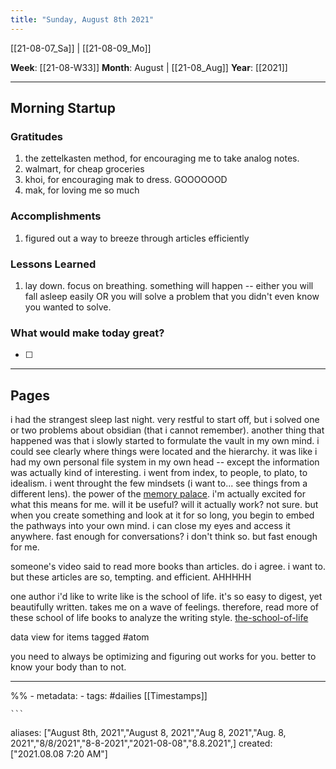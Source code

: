 ```yaml
---
title: "Sunday, August 8th 2021"
---
```

[[21-08-07_Sa]] | [[21-08-09_Mo]] 

**Week**: [[21-08-W33]]
**Month**: August | [[21-08_Aug]]
**Year**: [[2021]]

----
## Morning Startup

### Gratitudes
1. the zettelkasten method, for encouraging me to take analog notes.
2. walmart, for cheap groceries
3. khoi, for encouraging mak to dress. GOOOOOOD
4. mak, for loving me so much

### Accomplishments
1. figured out a way to breeze through articles efficiently

### Lessons Learned
1. lay down. focus on breathing. something will happen -- either you will fall asleep easily OR you will solve a problem that you didn't even know you wanted to solve. 

### What would make today great?
- [ ]  

----
## Pages
i had the strangest sleep last night. very restful to start off, but i solved one or two problems about obsidian (that i cannot remember). another thing that happened was that i slowly started to formulate the vault in my own mind. i could see clearly where things were located and the hierarchy. it was like i had my own personal file system in my own head -- except the information was actually kind of interesting. i went from index, to people, to plato, to idealism. i went throught the few mindsets (i want to... see things from a different lens). the power of the [memory palace](memory-palace.md). i'm actually excited for what this means for me. will it be useful? will it actually work? not sure. but when you create something and look at it for so long, you begin to embed the pathways into your own mind. i can close my eyes and access it anywhere. fast enough for conversations? i don't think so. but fast enough for me. 

someone's video said to read more books than articles. do i agree. i want to. but these articles are so, tempting. and efficient. AHHHHH

one author i'd like to write like is the school of life. it's so easy to digest, yet beautifully written. takes me on a wave of feelings. therefore, read more of these school of life books to analyze the writing style. [the-school-of-life](the-school-of-life.md)

data view for items tagged #atom

you need to always be optimizing and figuring out works for you. better to know your body than to not. 

----
%% - metadata:
	- tags: #dailies [[Timestamps]] 


	```
aliases: ["August 8th, 2021","August 8, 2021","Aug 8, 2021","Aug. 8, 2021","8/8/2021","8-8-2021","2021-08-08","8.8.2021",]
created: ["2021.08.08 7:20 AM"]
```